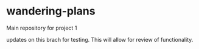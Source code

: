 # wandering-plans
Main repository for project 1

updates on this brach for testing.
This will allow for review of functionality.
